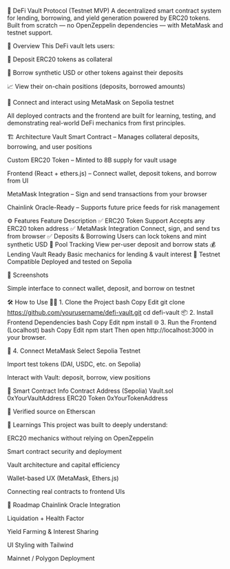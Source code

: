 🚀 DeFi Vault Protocol (Testnet MVP)
A decentralized smart contract system for lending, borrowing, and yield generation powered by ERC20 tokens. Built from scratch — no OpenZeppelin dependencies — with MetaMask and testnet support.

🧠 Overview
This DeFi vault lets users:

🔐 Deposit ERC20 tokens as collateral

💸 Borrow synthetic USD or other tokens against their deposits

📈 View their on-chain positions (deposits, borrowed amounts)

🦊 Connect and interact using MetaMask on Sepolia testnet

All deployed contracts and the frontend are built for learning, testing, and demonstrating real-world DeFi mechanics from first principles.

🏗️ Architecture
Vault Smart Contract – Manages collateral deposits, borrowing, and user positions

Custom ERC20 Token – Minted to 8B supply for vault usage

Frontend (React + ethers.js) – Connect wallet, deposit tokens, and borrow from UI

MetaMask Integration – Sign and send transactions from your browser

Chainlink Oracle-Ready – Supports future price feeds for risk management

⚙️ Features
Feature	Description
✅ ERC20 Token Support	Accepts any ERC20 token address
✅ MetaMask Integration	Connect, sign, and send txs from browser
✅ Deposits & Borrowing	Users can lock tokens and mint synthetic USD
🔄 Pool Tracking	View per-user deposit and borrow stats
💰 Lending Vault Ready	Basic mechanics for lending & vault interest
🧪 Testnet Compatible	Deployed and tested on Sepolia

📸 Screenshots

Simple interface to connect wallet, deposit, and borrow on testnet

🛠️ How to Use
🧑‍💻 1. Clone the Project
bash
Copy
Edit
git clone https://github.com/yourusername/defi-vault.git
cd defi-vault
📦 2. Install Frontend Dependencies
bash
Copy
Edit
npm install
🌐 3. Run the Frontend (Localhost)
bash
Copy
Edit
npm start
Then open http://localhost:3000 in your browser.

🦊 4. Connect MetaMask
Select Sepolia Testnet

Import test tokens (DAI, USDC, etc. on Sepolia)

Interact with Vault: deposit, borrow, view positions

🔐 Smart Contract Info
Contract	Address (Sepolia)
Vault.sol	0xYourVaultAddress
ERC20 Token	0xYourTokenAddress

📄 Verified source on Etherscan

🧠 Learnings
This project was built to deeply understand:

ERC20 mechanics without relying on OpenZeppelin

Smart contract security and deployment

Vault architecture and capital efficiency

Wallet-based UX (MetaMask, Ethers.js)

Connecting real contracts to frontend UIs

🧩 Roadmap
 Chainlink Oracle Integration

 Liquidation + Health Factor

 Yield Farming & Interest Sharing

 UI Styling with Tailwind

 Mainnet / Polygon Deployment

